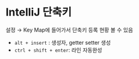 # IntelliJ 단축키

설정 → Key Map에 들어가서 단축키 등록 현황 볼 수 있음

- `alt + insert` : 생성자, getter setter 생성
- `ctrl + shift + enter`: 라인 자동완성